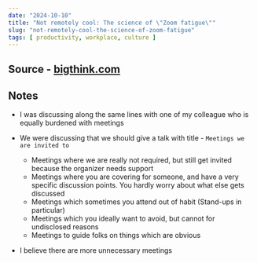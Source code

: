 ```yaml
---
date: "2024-10-10"
title: "Not remotely cool: The science of \"Zoom fatigue\""
slug: "not-remotely-cool-the-science-of-zoom-fatigue"
tags: [ productivity, workplace, culture ]
---
```




## Source - [bigthink.com][1]

## Notes
* I was discussing along the same lines with one of my colleague who is equally burdened with meetings
* We were discussing that we should give a talk with title - `Meetings we are invited to`
  * Meetings where we are really not required, but still get invited because the organizer needs support
  * Meetings where you are covering for someone, and have a very specific discussion points. You hardly worry about what else gets discussed
  * Meetings which sometimes you attend out of habit (Stand-ups in particular)
  * Meetings which you ideally want to avoid, but cannot for undisclosed reasons
  * Meetings to guide folks on things which are obvious
* I believe there are more unnecessary meetings



   [1]: https://bigthink.com/business/not-remotely-cool-the-science-of-zoom-fatigue/
